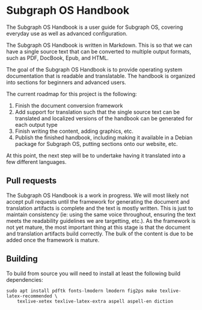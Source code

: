# Subgraph OS Handbook

The Subgraph OS Handbook is a user guide for Subgraph OS, covering 
everyday use as well as advanced configuration. 

The Subgraph OS Handbook is written in Markdown. This is so that we can 
have a single source text that can be converted to multiple output formats, 
such as PDF, DocBook, Epub, and HTML.

The goal of the Subgraph OS Handbook is to provide operating system
documentation that is readable and translatable. The handbook is organized into
sections for beginners and advanced users. 

The current roadmap for this project is the following:

1. Finish the document conversion framework
2. Add support for translation such that the single source text can be 
translated and localized versions of the handbook can be generated for each
output type
3. Finish writing the content, adding graphics, etc.
4. Publish the finished handbook, including making it available in a Debian
package for Subgraph OS, putting sections onto our website, etc.

At this point, the next step will be to undertake having it translated into a 
few different languages.

## Pull requests

The Subgraph OS Handbook is a work in progress. We will most likely not accept 
pull requests until the framework for generating the document and translation 
artifacts is complete and the text is mostly written. This is just to maintain 
consistency (ie: using the same voice throughout, ensuring the text meets the 
readability guidelines we are targetting, etc.). As the framework is not yet
mature, the most important thing at this stage is that the document and 
translation artifacts build correctly. The bulk of the content is due to be
added once the framework is mature.

## Building

To build from source you will need to install at least the following build dependencies:

```
sudo apt install pdftk fonts-lmodern lmodern fig2ps make texlive-latex-recommended \
	texlive-xetex texlive-latex-extra aspell aspell-en diction
```
